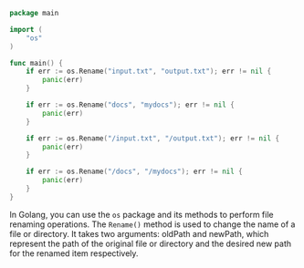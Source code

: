```go
package main

import (
    "os"
)

func main() {
    if err := os.Rename("input.txt", "output.txt"); err != nil {
        panic(err)
    }

    if err := os.Rename("docs", "mydocs"); err != nil {
        panic(err)
    }

    if err := os.Rename("/input.txt", "/output.txt"); err != nil {
        panic(err)
    }

    if err := os.Rename("/docs", "/mydocs"); err != nil {
        panic(err)
    }
}
```
In Golang, you can use the `os` package and its methods to perform file renaming operations. The `Rename()` method is used to change the name of a file or directory. It takes two arguments: oldPath and newPath, which represent the path of the original file or directory and the desired new path for the renamed item respectively.
